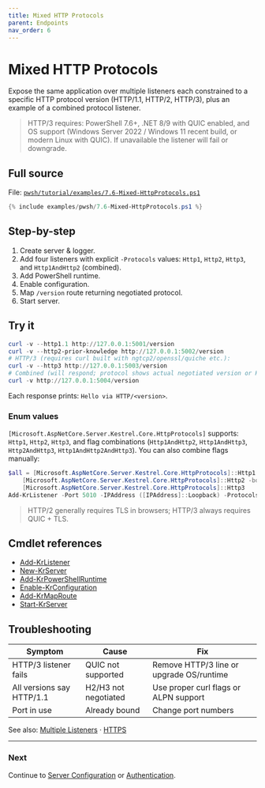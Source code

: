 ```yaml
---
title: Mixed HTTP Protocols
parent: Endpoints
nav_order: 6
---
```


# Mixed HTTP Protocols

Expose the same application over multiple listeners each constrained to a specific HTTP protocol version
(HTTP/1.1, HTTP/2, HTTP/3), plus an example of a combined protocol listener.

> HTTP/3 requires: PowerShell 7.6+, .NET 8/9 with QUIC enabled,
> and OS support (Windows Server 2022 / Windows 11 recent build,
> or modern Linux with QUIC). If unavailable the listener will fail or downgrade.

## Full source

File: [`pwsh/tutorial/examples/7.6-Mixed-HttpProtocols.ps1`][7.6-Mixed-HttpProtocols.ps1]

```powershell
{% include examples/pwsh/7.6-Mixed-HttpProtocols.ps1 %}
```

## Step-by-step

1. Create server & logger.
2. Add four listeners with explicit `-Protocols` values: `Http1`, `Http2`, `Http3`, and `Http1AndHttp2` (combined).
3. Add PowerShell runtime.
4. Enable configuration.
5. Map `/version` route returning negotiated protocol.
6. Start server.

## Try it

```powershell
curl -v --http1.1 http://127.0.0.1:5001/version
curl -v --http2-prior-knowledge http://127.0.0.1:5002/version
# HTTP/3 (requires curl built with ngtcp2/openssl/quiche etc.):
curl -v --http3 http://127.0.0.1:5003/version
# Combined (will respond; protocol shows actual negotiated version or HTTP/1.1 without TLS):
curl -v http://127.0.0.1:5004/version
```

Each response prints: `Hello via HTTP/<version>`.

### Enum values

`[Microsoft.AspNetCore.Server.Kestrel.Core.HttpProtocols]` supports: `Http1`, `Http2`, `Http3`, and flag combinations
(`Http1AndHttp2`, `Http1AndHttp3`, `Http2AndHttp3`, `Http1AndHttp2AndHttp3`). You can also combine flags manually:

```powershell
$all = [Microsoft.AspNetCore.Server.Kestrel.Core.HttpProtocols]::Http1 -bor \
    [Microsoft.AspNetCore.Server.Kestrel.Core.HttpProtocols]::Http2 -bor \
    [Microsoft.AspNetCore.Server.Kestrel.Core.HttpProtocols]::Http3
Add-KrListener -Port 5010 -IPAddress ([IPAddress]::Loopback) -Protocols $all
```

> HTTP/2 generally requires TLS in browsers; HTTP/3 always requires QUIC + TLS.

## Cmdlet references

- [Add-KrListener][Add-KrListener]
- [New-KrServer][New-KrServer]
- [Add-KrPowerShellRuntime][Add-KrPowerShellRuntime]
- [Enable-KrConfiguration][Enable-KrConfiguration]
- [Add-KrMapRoute][Add-KrMapRoute]
- [Start-KrServer][Start-KrServer]

## Troubleshooting

| Symptom                   | Cause                | Fix                                      |
| ------------------------- | -------------------- | ---------------------------------------- |
| HTTP/3 listener fails     | QUIC not supported   | Remove HTTP/3 line or upgrade OS/runtime |
| All versions say HTTP/1.1 | H2/H3 not negotiated | Use proper curl flags or ALPN support    |
| Port in use               | Already bound        | Change port numbers                      |

See also: [Multiple Listeners](./2.Multiple-Listeners) · [HTTPS](./3.Https)

---

### Next

Continue to [Server Configuration](../13.server-configuration/index) or [Authentication](../8.authentication/index).

[7.6-Mixed-HttpProtocols.ps1]: /pwsh/tutorial/examples/pwsh/7.6-Mixed-HttpProtocols.ps1
[Add-KrListener]: /pwsh/cmdlets/Add-KrListener
[New-KrServer]: /pwsh/cmdlets/New-KrServer
[Add-KrPowerShellRuntime]: /pwsh/cmdlets/Add-KrPowerShellRuntime
[Enable-KrConfiguration]: /pwsh/cmdlets/Enable-KrConfiguration
[Add-KrMapRoute]: /pwsh/cmdlets/Add-KrMapRoute
[Start-KrServer]: /pwsh/cmdlets/Start-KrServer
